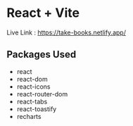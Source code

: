 # React + Vite


Live Link : https://take-books.netlify.app/

## Packages Used
- react
- react-dom
- react-icons
- react-router-dom
- react-tabs
- react-toastify
- recharts